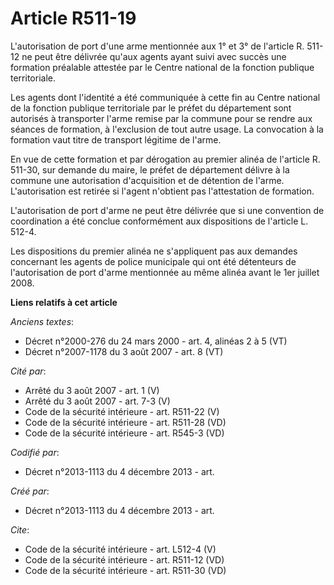 # Article R511-19

L'autorisation de port d'une arme mentionnée aux 1° et 3° de l'article R. 511-12 ne peut être délivrée qu'aux agents ayant
suivi avec succès une formation préalable attestée par le Centre national de la fonction publique territoriale. 

Les agents dont l'identité a été communiquée à cette fin au Centre national de la fonction publique territoriale par le
préfet du département sont autorisés à transporter l'arme remise par la commune pour se rendre aux séances de formation, à
l'exclusion de tout autre usage. La convocation à la formation vaut titre de transport légitime de l'arme. 

En vue de cette formation et par dérogation au premier alinéa de l'article R. 511-30, sur demande du maire, le préfet de
département délivre à la commune une autorisation d'acquisition et de détention de l'arme. L'autorisation est retirée si
l'agent n'obtient pas l'attestation de formation. 

L'autorisation de port d'arme ne peut être délivrée que si une convention de coordination a été conclue conformément aux
dispositions de l'article L. 512-4. 

Les dispositions du premier alinéa ne s'appliquent pas aux demandes concernant les agents de police municipale qui ont été
détenteurs de l'autorisation de port d'arme mentionnée au même alinéa avant le 1er juillet 2008.

**Liens relatifs à cet article**

_Anciens textes_:

  - Décret n°2000-276 du 24 mars 2000 - art. 4, alinéas 2 à 5 (VT)
  - Décret n°2007-1178 du 3 août 2007 - art. 8 (VT)

_Cité par_:

  - Arrêté du 3 août 2007 - art. 1 (V)
  - Arrêté du 3 août 2007 - art. 7-3 (V)
  - Code de la sécurité intérieure - art. R511-22 (V)
  - Code de la sécurité intérieure - art. R511-28 (VD)
  - Code de la sécurité intérieure - art. R545-3 (VD)

_Codifié par_:

  - Décret n°2013-1113 du 4 décembre 2013 - art.

_Créé par_:

  - Décret n°2013-1113 du 4 décembre 2013 - art.

_Cite_:

  - Code de la sécurité intérieure - art. L512-4 (V)
  - Code de la sécurité intérieure - art. R511-12 (VD)
  - Code de la sécurité intérieure - art. R511-30 (VD)
